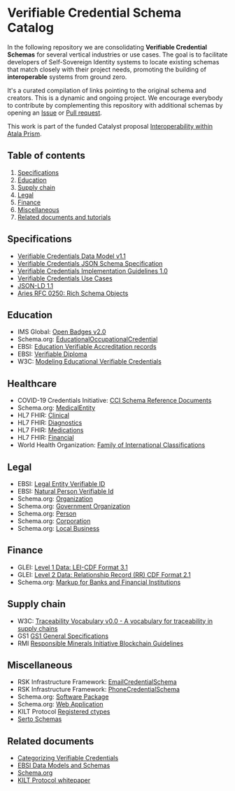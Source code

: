 # Verifiable Credential Schema Catalog

In the following repository we are consolidating **Verifiable Credential Schemas** for several vertical industries or use cases. The goal is to facilitate developers of Self-Sovereign Identity systems to locate existing schemas that match closely with their project needs, promoting the building of **interoperable** systems from ground zero.

It's a curated compilation of links pointing to the original schema and creators. This is a dynamic and ongoing project. We encourage everybody to contribute by complementing this repository with additional schemas by opening an [Issue](https://github.com/roots-id/vc-schema-catalog/issues) or [Pull request](https://github.com/roots-id/vc-schema-catalog/pulls).

This work is part of the funded Catalyst proposal [Interoperability within Atala Prism](https://cardano.ideascale.com/c/idea/382285).

## Table of contents
1. [Specifications](#Specifications)
2. [Education](#Education)
3. [Supply chain](#Supply-chain)
4. [Legal](#Legal)
5. [Finance](#Finance)
6. [Miscellaneous](#Miscellaneous)
7. [Related documents and tutorials](#Related-documents)

## Specifications
- [Verifiable Credentials Data Model v1.1](https://www.w3.org/TR/vc-data-model/)
- [Verifiable Credentials JSON Schema Specification](https://w3c-ccg.github.io/vc-json-schemas/v1/index.html#biblio-json-ld)
- [Verifiable Credentials Implementation Guidelines 1.0](https://w3c.github.io/vc-imp-guide/)
- [Verifiable Credentials Use Cases](https://www.w3.org/TR/vc-use-cases/#dfn-credential-repository)
- [JSON-LD 1.1](https://w3c.github.io/json-ld-syntax/)
- [Aries RFC 0250: Rich Schema Objects](https://github.com/hyperledger/aries-rfcs/tree/main/concepts/0250-rich-schemas)


## Education
- IMS Global: [Open Badges v2.0 ](https://www.imsglobal.org/sites/default/files/Badges/OBv2p0Final/index.html)
- Schema.org: [EducationalOccupationalCredential](https://schema.org/EducationalOccupationalCredential)
- EBSI: [Education Verifiable Accreditation records](https://ec.europa.eu/digital-building-blocks/code/projects/EBSI/repos/json-schema/browse/schemas/ebsi-muti-uni-pilot/education-verifiable-accreditation-records)
- EBSI: [Verifiable Diploma](https://ec.europa.eu/digital-building-blocks/code/projects/EBSI/repos/json-schema/browse/schemas/ebsi-muti-uni-pilot/verifiable-diploma)
- W3C: [Modeling Educational Verifiable Credentials](https://w3c-ccg.github.io/vc-ed-models/)


## Healthcare
- COVID-19 Credentials Initiative: [CCI Schema Reference Documents](https://drive.google.com/drive/u/1/folders/1h4vF79KzUY6KipBt3A6kMEboiqcSYtv7)
- Schema.org: [MedicalEntity](https://schema.org/MedicalEntity)
- HL7 FHIR: [Clinical](http://hl7.org/fhir/clinicalsummary-module.html)
- HL7 FHIR: [Diagnostics](http://hl7.org/fhir/diagnostics-module.html)
- HL7 FHIR: [Medications](http://hl7.org/fhir/medications-module.html)
- HL7 FHIR: [Financial](http://hl7.org/fhir/financial-module.html)
- World Health Organization: [Family of International Classifications](https://www.who.int/standards/classifications)

## Legal
- EBSI: [Legal Entity Verifiable ID](https://ec.europa.eu/digital-building-blocks/code/projects/EBSI/repos/json-schema/browse/schemas/ebsi-vid/legal-entity)
- EBSI: [Natural Person Verifiable Id](https://ec.europa.eu/digital-building-blocks/code/projects/EBSI/repos/json-schema/browse/schemas/ebsi-vid/natural-person)
- Schema.org: [Organization](https://schema.org/Organization)
- Schema.org: [Government Organization](https://schema.org/GovernmentOrganization)
- Schema.org: [Person](https://schema.org/Person)
- Schema.org: [Corporation](https://schema.org/Corporation)
- Schema.org: [Local Business](https://schema.org/LocalBusiness)


## Finance
- GLEI: [Level 1 Data: LEI-CDF Format 3.1](https://www.gleif.org/en/about-lei/common-data-file-format/current-versions/level-1-data-lei-cdf-3-1-format)
- GLEI: [Level 2 Data: Relationship Record (RR) CDF Format 2.1](https://www.gleif.org/en/about-lei/common-data-file-format/current-versions/level-2-data-relationship-record-rr-cdf-2-1-format)
- Schema.org: [Markup for Banks and Financial Institutions](https://schema.org/docs/financial.html)


## Supply chain
- W3C: [Traceability Vocabulary v0.0 - A vocabulary for traceability in supply chains](https://w3c-ccg.github.io/traceability-vocab/#BillOfLadingCertificate)
- GS1 [GS1 General Specifications](https://www.gs1.org/docs/barcodes/GS1_General_Specifications.pdf)
- RMI [Responsible Minerals Initiative Blockchain Guidelines](https://www.responsiblemineralsinitiative.org/media/docs/RMI%20Blockchain%20Guidelines%20-%20Second%20Edition%20-%20March%202020%20FINAL.pdf)

## Miscellaneous
- RSK Infrastructure Framework: [EmailCredentialSchema](https://rsksmart.github.io/vc-json-schemas/EmailCredentialSchema/v1.0/schema.json)
- RSK Infrastructure Framework: [PhoneCredentialSchema](https://rsksmart.github.io/vc-json-schemas/PhoneCredentialSchema/v1.0/schema.json)
- Schema.org: [Software Package](https://schema.org/SoftwarePackage)
- Schema.org: [Web Application](https://schema.org/WebApplication)
- KILT Protocol [Registered ctypes](https://github.com/KILTprotocol/ctype-index)
- [Serto Schemas](https://schemas.serto.id)


## Related documents
- [Categorizing Verifiable Credentials](https://www.evernym.com/blog/categorizing-verifiable-credentials/)
- [EBSI Data Models and Schemas](https://ec.europa.eu/digital-building-blocks/wikis/display/EBSIDOC/Data+Models+and+Schemas)
- [Schema.org](https://schema.org)
- [KILT Protocol whitepaper](https://www.kilt.io/wp-content/uploads/2020/01/KILT-White-Paper-v2020-Jan-15.pdf)


